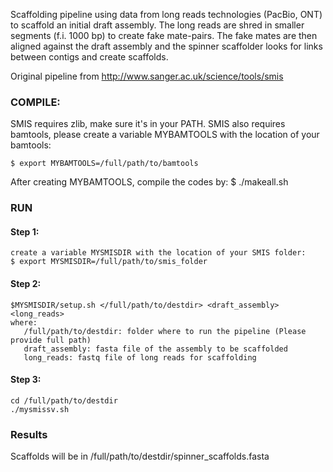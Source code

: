 
Scaffolding pipeline using data from long reads technologies (PacBio, ONT)
to scaffold an initial draft assembly. The long reads are shred in smaller segments 
(f.i. 1000 bp) to create fake mate-pairs. The fake mates are
then aligned against the draft assembly and the spinner scaffolder looks for
links between contigs and create scaffolds. 

Original pipeline from http://www.sanger.ac.uk/science/tools/smis


### COMPILE: 
SMIS requires zlib, make sure it's in your PATH.
SMIS also requires bamtools, please create a variable MYBAMTOOLS
with the location of your bamtools:

	$ export MYBAMTOOLS=/full/path/to/bamtools

After creating MYBAMTOOLS, compile the codes by:
	$ ./makeall.sh


### RUN 
#### Step 1:	
   	
	create a variable MYSMISDIR with the location of your SMIS folder:
 	$ export MYSMISDIR=/full/path/to/smis_folder

#### Step 2:

	$MYSMISDIR/setup.sh </full/path/to/destdir> <draft_assembly> <long_reads>
	where:
   	   /full/path/to/destdir: folder where to run the pipeline (Please provide full path)
   	   draft_assembly: fasta file of the assembly to be scaffolded
  	   long_reads: fastq file of long reads for scaffolding

#### Step 3:
   
	cd /full/path/to/destdir
   	./mysmissv.sh

### Results

Scaffolds will be in /full/path/to/destdir/spinner_scaffolds.fasta


